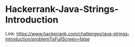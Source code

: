 # Hackerrank-Java-Strings-Introduction
Link: https://www.hackerrank.com/challenges/java-strings-introduction/problem?isFullScreen=false
